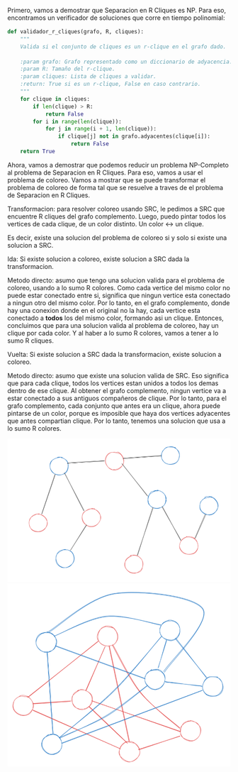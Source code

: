 Primero, vamos a demostrar que Separacion en R Cliques es NP. Para eso, encontramos un verificador de soluciones que corre en tiempo polinomial:

```python
def validador_r_cliques(grafo, R, cliques):
    """
    Valida si el conjunto de cliques es un r-clique en el grafo dado.
    
    :param grafo: Grafo representado como un diccionario de adyacencia.
    :param R: Tamaño del r-clique.
    :param cliques: Lista de cliques a validar.
    :return: True si es un r-clique, False en caso contrario.
    """
    for clique in cliques:
        if len(clique) > R:
            return False
        for i in range(len(clique)):
            for j in range(i + 1, len(clique)):
                if clique[j] not in grafo.adyacentes(clique[i]):
                    return False
    return True
```

Ahora, vamos a demostrar que podemos reducir un problema NP-Completo al problema de Separacion en R Cliques. Para eso, vamos a usar el problema de coloreo.
Vamos a mostrar que se puede transformar el problema de coloreo de forma tal que se resuelve a traves de el problema de Separacion en R Cliques.

Transformacion: para resolver coloreo usando SRC, le pedimos a SRC que encuentre R cliques del grafo complemento. Luego, puedo pintar todos los vertices de cada clique, de un color distinto. Un color <-> un clique.

Es decir, existe una solucion del problema de coloreo si y solo si existe una solucion a SRC.

Ida: Si existe solucion a coloreo, existe solucion a SRC dada la transformacion.

Metodo directo: asumo que tengo una solucion valida para el problema de coloreo, usando a lo sumo R colores. Como cada vertice del mismo color no puede estar conectado entre si, significa que ningun vertice esta conectado a ningun otro del mismo color. Por lo tanto, en el grafo complemento, donde hay una conexion donde en el original no la hay, cada vertice esta conectado a **todos** los del mismo color, formando asi un clique. Entonces, concluimos que para una solucion valida al problema de coloreo, hay un clique por cada color. Y al haber a lo sumo R colores, vamos a tener a lo sumo R cliques.

Vuelta: Si existe solucion a SRC dada la transformacion, existe solucion a coloreo.

Metodo directo: asumo que existe una solucion valida de SRC. Eso significa que para cada clique, todos los vertices estan unidos a todos los demas dentro de ese clique. Al obtener el grafo complemento, ningun vertice va a estar conectado a sus antiguos compañeros de clique. Por lo tanto, para el grafo complemento, cada conjunto que antes era un clique, ahora puede pintarse de un color, porque es imposible que haya dos vertices adyacentes que antes compartian clique. Por lo tanto, tenemos una solucion que usa a lo sumo R colores.

![coloreo](https://github.com/ManusaRivi/practica-tda/blob/main/parcial_2-0/coloreo.png)
![complemento](https://github.com/ManusaRivi/practica-tda/blob/main/parcial_2-0/complemento.png)
